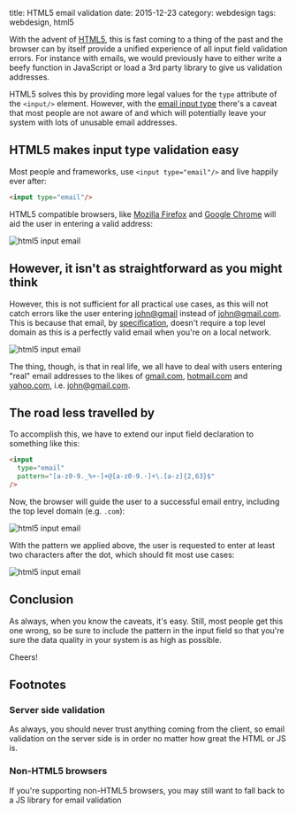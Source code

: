 title: HTML5 email validation
date: 2015-12-23
category: webdesign
tags: webdesign, html5

With the advent of [HTML5](http://www.w3.org/TR/html5/), this is fast
coming to a thing of the past and the browser can by itself provide a
unified experience of all input field validation errors. For instance
with emails, we would previously have to either write a beefy function
in JavaScript or load a 3rd party library to give us validation
addresses.

HTML5 solves this by providing more legal values for the `type`
attribute of the `<input/>` element.  However, with the
[email input type](http://www.w3.org/TR/html5/forms.html#e-mail-state-%28type=email%29)
there's a caveat that most people are not aware of and which will
potentially leave your system with lots of unusable email addresses.

## HTML5 makes input type validation easy

Most people and frameworks, use `<input type="email"/>` and live
happily ever after:

```html
<input type="email"/>
```

HTML5 compatible browsers, like [Mozilla Firefox](http://firefox.com)
and [Google Chrome](http://chrome.google.com) will aid the user in
entering a valid address:

<img
  class="centered"
  src="/graphics/2015/html5-email.png"
  alt="html5 input email"
/>

## However, it isn't as straightforward as you might think

However, this is not sufficient for all practical use cases, as this
will not catch errors like the user entering [john@gmail](john@gmail)
instead of [john@gmail.com](john@gmail.com). This is because that
email, by [specification](https://tools.ietf.org/html/rfc2822),
doesn't require a top level domain as this is a perfectly valid email
when you're on a local network.

<img
  class="centered"
  src="/graphics/2015/html5-email-not-top-level.png"
  alt="html5 input email"
/>

The thing, though, is that in real life, we all have to deal with
users entering "real" email addresses to the likes of
[gmail.com](gmail.com), [hotmail.com](hotmail.com) and
[yahoo.com](yahoo.com), i.e. [john@gmail.com](john@gmail.com).

## The road less travelled by

To accomplish this, we have to extend our input field declaration to
something like this:

```html
<input
  type="email"
  pattern="[a-z0-9._%+-]+@[a-z0-9.-]+\.[a-z]{2,63}$"
/>
```

Now, the browser will guide the user to a successful email entry,
including the top level domain (e.g. `.com`):

<img
  class="centered"
  src="/graphics/2015/html5-email-top-level.png"
  alt="html5 input email"/>

With the pattern we applied above, the user is requested to enter at
least two characters after the dot, which should fit most use cases:

<img
  class="centered"
  src="/graphics/2015/html5-email-top-level2.png"
  alt="html5 input email"/>

## Conclusion

As always, when you know the caveats, it's easy. Still, most people
get this one wrong, so be sure to include the pattern in the input
field so that you're sure the data quality in your system is as high
as possible.

Cheers!

## Footnotes

### Server side validation

As always, you should never trust anything coming from the client, so
email validation on the server side is in order no matter how great
the HTML or JS is.

### Non-HTML5 browsers
If you're supporting non-HTML5 browsers, you may still want to fall
back to a JS library for email validation
